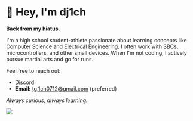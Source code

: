 # 👋 Hey, I'm dj1ch  

**Back from my hiatus.**  

I'm a high school student-athlete passionate about learning concepts like Computer Science and Electrical Engineering. I often work with SBCs, microcontrollers, and other small devices. When I'm not coding, I actively pursue martial arts and go for runs.

Feel free to reach out:  
- [Discord](https://discord.com/users/871252436038320209)  
- **Email:** tg.1ch0712@gmail.com (preferred)

_Always curious, always learning._

![](https://komarev.com/ghpvc/?username=dj1ch)  
